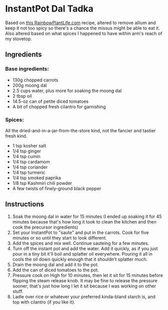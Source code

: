 # InstantPot Dal Tadka

Based on [this RainbowPlantLife.com](https://rainbowplantlife.com/restaurant-style-vegan-dal-tadka) recipe, altered to remove allium and keep it not too spicy so there's a chance the missus might be able to eat it. Also altered based on what spices I happened to have within arm's reach of my stovetop.

## Ingredients

### Base ingredients:

* 130g chopped carrots
* 200g moong dal
* 2.5 cups water, plus more for soaking the moong dal
* 2 tbsp oil
* 14.5-oz can of petite diced tomatoes
* A bit of chopped fresh cilantro for garnishing

### Spices:

All the dried-and-in-a-jar-from-the-store kind, not the fancier and tastier fresh kind.

* 1 tsp kosher salt
* 1/4 tsp ginger
* 1/4 tsp cumin
* 1/4 tsp cardamom
* 1/4 tsp coriander
* 1/4 tsp turmeric
* 1/4 tsp smoked paprika
* 1/8 tsp Kashmiri chili powder
* A few twists of finely-ground black pepper

## Instructions

1. Soak the moong dal in water for 15 minutes (I ended up soaking it for 45 minutes because that's how long it took to clean the kitchen and then cook the precursor ingredients)
2. Set your InstantPot to "saute" and put in the carrots. Cook for five minutes or so until they start to look different.
3. Add the spices and mix well. Continue sauteing for a few minutes.
4. Turn off the instant pot and add the water. Add it quickly, as if you just pour in a tiny bit it'll boil and splatter oil everywhere. Pouring it all in cools the oil down quickly enough that it shouldn't splatter much.
5. Drain the moong dal and add it to the pot.
6. Add the can of diced tomatoes to the pot.
7. Pressure cook on High for 10 minutes, then let it sit for 15 minutes before flipping the steam release knob. It may be fine to release the pressure sooner; that's just how long I let it sit because I was working on other stuff.
8. Ladle over rice or whatever your preferred kinda-bland starch is, and top with cilantro (if you like it).
